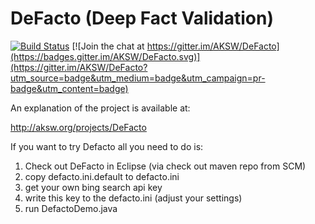 DeFacto (Deep Fact Validation)
==============================
[![Build Status](https://travis-ci.org/AKSW/DeFacto.svg?branch=fusion)](https://travis-ci.org/AKSW/DeFacto)
[![Join the chat at https://gitter.im/AKSW/DeFacto](https://badges.gitter.im/AKSW/DeFacto.svg)](https://gitter.im/AKSW/DeFacto?utm_source=badge&utm_medium=badge&utm_campaign=pr-badge&utm_content=badge)

An explanation of the project is available at:

http://aksw.org/projects/DeFacto

If you want to try Defacto all you need to do is:

1. Check out DeFacto in Eclipse (via check out maven repo from SCM)
2. copy defacto.ini.default to defacto.ini
3. get your own bing search api key
4. write this key to the defacto.ini (adjust your settings)
5. run DefactoDemo.java

